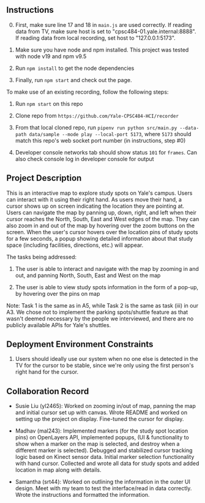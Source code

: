 ## Instructions

0. First, make sure line 17 and 18 in `main.js` are used correctly. If reading data from TV, make sure host is set to "cpsc484-01.yale.internal:8888". If reading data from local recording, set host to "127.0.0.1:5173".

1. Make sure you have node and npm installed. This project was tested with node v19 and npm v9.5

2. Run `npm install` to get the node dependencies

3. Finally, run `npm start` and check out the page.

To make use of an existing recording, follow the following steps:

1. Run `npm start` on this repo

2. Clone repo from `https://github.com/Yale-CPSC484-HCI/recorder`

3. From that local cloned repo, run `pipenv run python src/main.py --data-path data/sample --mode play --local-port 5173`, where `5173` should match this repo's web socket port number (in instructions, step #0)

4. Developer console networks tab should show status `101` for `frames`. Can also check console log in developer console for output


## Project Description

This is an interactive map to explore study spots on Yale's campus. Users can interact with it using their right hand. As users move their hand, a cursor shows up on screen indicating the location they are pointing at. Users can navigate the map by panning up, down, right, and left when their cursor reaches the North, South, East and West edges of the map. They can also zoom in and out of the map by hovering over the zoom buttons on the screen. When the user's cursor hovers over the location pins of study spots for a few seconds, a popup showing detailed information about that study space (including facilities, directions, etc.) will appear.

The tasks being addressed:

1. The user is able to interact and navigate with the map by zooming in and out, and panning North, South, East and West on the map

2. The user is able to view study spots information in the form of a pop-up, by hovering over the pins on map

Note: Task 1 is the same as in A5, while Task 2 is the same as task (iii) in our A3. We chose not to implement the parking spots/shuttle feature as that wasn't deemed necessary by the people we interviewed, and there are no publicly available APIs for Yale's shuttles.

## Deployment Environment Constraints

1. Users should ideally use our system when no one else is detected in the TV for the cursor to be stable, since we're only using the first person's right hand for the cursor.

## Collaboration Record

- Susie Liu (yl2465): Worked on zooming in/out of map, panning the map and initial cursor set up with canvas. Wrote README and worked on setting up the project on display. Fine-tuned the cursor for display.

- Madhav (mal243): Implemented markers (for the study spot location pins) on OpenLayers API, implemented popups, (UI & functionality to show when a marker on the map is selected, and destroy when a different marker is selected). Debugged and stabilized cursor tracking logic based on Kinect sensor data. Initial marker selection functionality with hand cursor. Collected and wrote all data for study spots and added location in map along with details.

- Samantha (srt44): Worked on outlining the information in the outer UI design. Meet with my team to test the interface/read in data correctly. Wrote the instructions and formatted the information.
